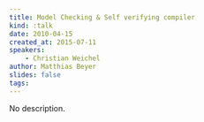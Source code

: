 ```yaml
---
title: Model Checking & Self verifying compiler
kind: :talk
date: 2010-04-15
created_at: 2015-07-11
speakers:
    - Christian Weichel
author: Matthias Beyer
slides: false
tags:
---
```


No description.
